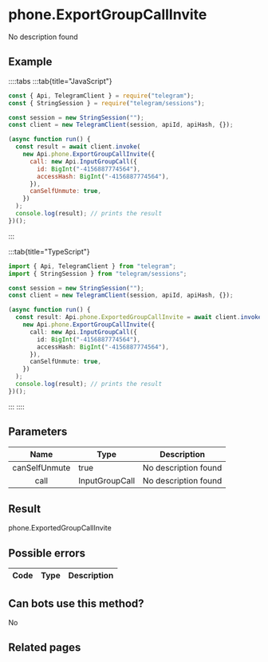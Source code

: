 # phone.ExportGroupCallInvite

No description found

## Example

::::tabs
:::tab{title="JavaScript"}

```js
const { Api, TelegramClient } = require("telegram");
const { StringSession } = require("telegram/sessions");

const session = new StringSession("");
const client = new TelegramClient(session, apiId, apiHash, {});

(async function run() {
  const result = await client.invoke(
    new Api.phone.ExportGroupCallInvite({
      call: new Api.InputGroupCall({
        id: BigInt("-4156887774564"),
        accessHash: BigInt("-4156887774564"),
      }),
      canSelfUnmute: true,
    })
  );
  console.log(result); // prints the result
})();
```

:::

:::tab{title="TypeScript"}

```ts
import { Api, TelegramClient } from "telegram";
import { StringSession } from "telegram/sessions";

const session = new StringSession("");
const client = new TelegramClient(session, apiId, apiHash, {});

(async function run() {
  const result: Api.phone.ExportedGroupCallInvite = await client.invoke(
    new Api.phone.ExportGroupCallInvite({
      call: new Api.InputGroupCall({
        id: BigInt("-4156887774564"),
        accessHash: BigInt("-4156887774564"),
      }),
      canSelfUnmute: true,
    })
  );
  console.log(result); // prints the result
})();
```

:::
::::

## Parameters

|     Name      | Type           | Description          |
| :-----------: | -------------- | -------------------- |
| canSelfUnmute | true           | No description found |
|     call      | InputGroupCall | No description found |

## Result

phone.ExportedGroupCallInvite

## Possible errors

| Code | Type | Description |
| :--: | ---- | ----------- |

## Can bots use this method?

No

## Related pages
